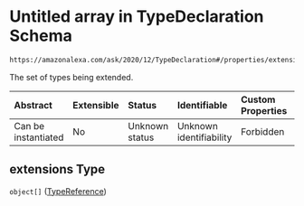 # Untitled array in TypeDeclaration Schema

```txt
https://amazonalexa.com/ask/2020/12/TypeDeclaration#/properties/extensions
```

The set of types being extended.

| Abstract            | Extensible | Status         | Identifiable            | Custom Properties | Additional Properties | Access Restrictions | Defined In                                                                          |
| :------------------ | :--------- | :------------- | :---------------------- | :---------------- | :-------------------- | :------------------ | :---------------------------------------------------------------------------------- |
| Can be instantiated | No         | Unknown status | Unknown identifiability | Forbidden         | Allowed               | none                | [TypeDeclaration.json\*](../../schemas/TypeDeclaration.json "open original schema") |

## extensions Type

`object[]` ([TypeReference](actiondeclaration-properties-typereference.md))
